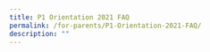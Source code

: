```yaml
---
title: P1 Orientation 2021 FAQ
permalink: /for-parents/P1-Orientation-2021-FAQ/
description: ""
---
```

